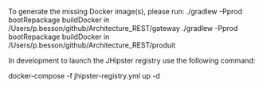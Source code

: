 To generate the missing Docker image(s), please run:
  ./gradlew -Pprod bootRepackage buildDocker in /Users/p.besson/github/Architecture_REST/gateway
  ./gradlew -Pprod bootRepackage buildDocker in /Users/p.besson/github/Architecture_REST/produit

In development to launch the JHipster registry use the following command:

docker-compose -f jhipster-registry.yml up -d